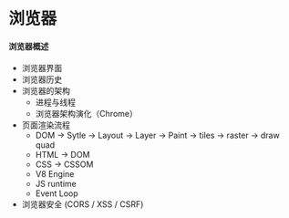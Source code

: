 # 浏览器

#### 浏览器概述
- 浏览器界面
- 浏览器历史
- 浏览器的架构
    - 进程与线程
    - 浏览器架构演化（Chrome）
- 页面渲染流程
    - DOM -> Sytle -> Layout -> Layer -> Paint -> tiles -> raster -> draw quad
    - HTML -> DOM
    - CSS -> CSSOM
    - V8 Engine
    - JS runtime
    - Event Loop
- 浏览器安全 (CORS / XSS / CSRF)
